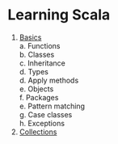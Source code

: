 # Learning Scala

1. [Basics](Basics.md)  
  a. Functions  
  b. Classes  
  c. Inheritance  
  d. Types  
  d. Apply methods  
  e. Objects  
  f. Packages  
  e. Pattern matching  
  g. Case classes  
  h. Exceptions  
2. [Collections](Collections.md)